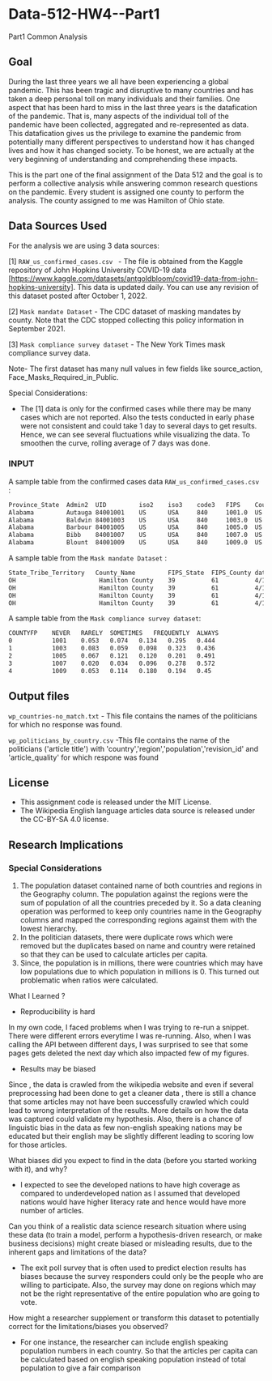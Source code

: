# Data-512-HW4--Part1
Part1 Common Analysis


## Goal

During the last three years we all have been experiencing a global pandemic. This has been tragic and disruptive to many countries and has taken a deep personal toll on many individuals and their families. 
One aspect that has been hard to miss in the last three years is the datafication of the pandemic. That is, many aspects of the individual toll of the pandemic have been collected, aggregated and re-represented as data. This datafication gives us the privilege to examine the pandemic from potentially many different perspectives to understand how it has changed lives and how it has changed society. To be honest, we are actually at the very beginning of understanding and comprehending these impacts.

This is the part one of the final assignment of the Data 512 and the goal is to perform a collective analysis while answering common research questions on the pandemic. Every student is assigned one county to perform the analysis. The county assigned to me was Hamilton of Ohio state.

## Data Sources Used
For the analysis we are using 3 data sources:

[1] `RAW_us_confirmed_cases.csv ` - The file is obtained from the Kaggle repository of John Hopkins University COVID-19 data [https://www.kaggle.com/datasets/antgoldbloom/covid19-data-from-john-hopkins-university]. This data is updated daily. You can use any revision of this dataset posted after October 1, 2022.

[2] `Mask mandate Dataset` - The CDC dataset of masking mandates by county. Note that the CDC stopped collecting this policy information in September 2021.

[3] `Mask compliance survey dataset` - The New York Times mask compliance survey data.

Note- The first dataset has many null values in few fields like source_action, Face_Masks_Required_in_Public.

Special Considerations:

- The [1] data is only for the confirmed cases while there may be many cases which are not reported. Also the tests conducted in early phase were not consistent and could take 1 day to several days to get results. Hence, we can see several fluctuations while visualizing the data. To smoothen the curve, rolling average of 7 days was done.

### INPUT

A sample table from the confirmed cases data `RAW_us_confirmed_cases.csv ` :
```sh
Province_State	Admin2	UID	        iso2	iso3	code3	FIPS	Country_Region	Lat	        Long_	...	10/22/22	
Alabama	        Autauga	84001001	US	    USA	    840	    1001.0	US	            32.539527	-86.644082	...	18480	
Alabama	        Baldwin	84001003	US	    USA	    840	    1003.0	US	            30.727750	-87.722071	...	65895	
Alabama	        Barbour	84001005	US	    USA	    840	    1005.0	US	            31.868263	-85.387129	...	6926	
Alabama	        Bibb	84001007	US	    USA	    840	    1007.0	US	            32.996421	-87.125115	...	7560		
Alabama	        Blount	84001009	US	    USA	    840	    1009.0	US	            33.982109	-86.567906	...	17286		
```

A sample table from the `Mask mandate Dataset` :

```sh
State_Tribe_Territory	County_Name	        FIPS_State	FIPS_County	date	order_code	Face_Masks_Required_in_Public	Source_of_Action	URL	Citation
OH	                     Hamilton County	39	        61	        4/15/2020	2	    NaN	                            NaN	                NaN	NaN
OH	                     Hamilton County	39	        61	        4/16/2020	2	    NaN	                            NaN	                NaN	NaN
OH	                     Hamilton County	39	        61	        4/10/2020	2	    NaN	                            NaN	                NaN	NaN
OH	                     Hamilton County	39	        61	        4/11/2020	2	    NaN	                            NaN	                NaN	NaN

```

A sample table from the `Mask compliance survey dataset`:

```sh
COUNTYFP	NEVER	RARELY	SOMETIMES	FREQUENTLY	ALWAYS
0	        1001	0.053	0.074	0.134	0.295	0.444
1	        1003	0.083	0.059	0.098	0.323	0.436
2	        1005	0.067	0.121	0.120	0.201	0.491
3	        1007	0.020	0.034	0.096	0.278	0.572
4	        1009	0.053	0.114	0.180	0.194	0.45
```
## Output files

`wp_countries-no_match.txt` - This file contains the names of the politicians for which no response was found.

`wp_politicians_by_country.csv` -This file contains the name of the politicians ('article title') with 'country','region','population','revision_id' and 	'article_quality' for which respone was found

## License
- This assignment code is released under the MIT License.
- The Wikipedia English language articles data source is released under the CC-BY-SA 4.0 license.


## Research Implications

### Special Considerations

1. The population dataset contained name of both countries and regions in the Geography column. The population against the regions were the sum of population of all the countries preceded by it. So a data cleaning operation was performed to keep only countries name in the Geography columns and mapped the corresponding regions against them with the lowest hierarchy.
2. In the politician datasets, there were duplicate rows which were removed but the duplicates based on name and country were retained so that they can be used to calculate articles per capita.
3. Since, the population is in millions, there were countries which may have low populations due to which population in millions is 0. This turned out problematic when ratios were calculated.

What I Learned ?

- Reproducibility is hard

In my own code, I faced problems when I was trying to re-run a snippet. There were different errors everytime I was re-running. Also, when I was calling the API between different days, I was surprised to see that some pages gets deleted the next day which also impacted few of my figures. 

- Results may be biased

Since , the data is crawled from the wikipedia website and even if several preprocessing had been done to get a cleaner data , there is still a chance that some articles may not have been successfully crawled which could lead to wrong interpretation of the results. More details on how the data was captured could validate my hypothesis. Also, there is a chance of linguistic bias in the data as few non-english speaking nations may be educated but their english may be slightly different leading to scoring low for those articles. 

What biases did you expect to find in the data (before you started working with it), and why? 

- I expected to see the developed nations to have high coverage as compared to underdeveloped nation as I assumed that developed nations would have higher literacy rate and hence would have more number of articles.

Can you think of a realistic data science research situation where using these data (to train a model, perform a hypothesis-driven research, or make business decisions) might create biased or misleading results, due to the inherent gaps and limitations of the data?

- The exit poll survey that is often used to predict election results has biases because the survey responders could only be the people who are willing to participate. Also, the survey may done on regions which may not be the right representative of the entire population who are going to vote.

How might a researcher supplement or transform this dataset to potentially correct for the limitations/biases you observed? 

- For one instance, the researcher can include english speaking population numbers in each country. So that the articles per capita can be calculated based on english speaking population instead of total population to give a fair comparison


